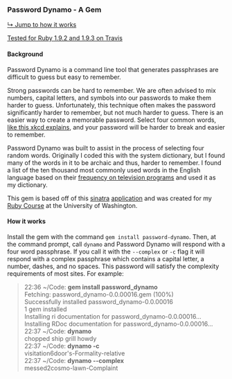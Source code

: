 ### Password Dynamo - A Gem ###

[↳ Jump to how it works](#how-it-works)

[Tested for Ruby 1.9.2 and 1.9.3 on Travis](https://travis-ci.org/strand/password_dynamo_gem)

#### Background ####

Password Dynamo is a command line tool that generates passphrases are difficult to guess but easy to remember.

Strong passwords can be hard to remember. We are often advised to mix numbers, capital letters, and symbols into our passwords to make them harder to guess. Unfortunately, this technique often makes the password significantly harder to remember, but not much harder to guess. There is an easier way to create a memorable password. Select four common words, [like this xkcd explains](http://xkcd.com/936/), and your password will be harder to break and easier to remember.

Password Dynamo was built to assist in the process of selecting four random words. Originally I coded this with the system dictionary, but I found many of the words in it to be archaic and thus, harder to remember. I found a list of the ten thousand most commonly used words in the English language based on their [frequency on television programs](http://en.wiktionary.org/wiki/Wiktionary:Frequency_lists#TV_and_movie_scripts) and used it as my dictionary.

This gem is based off of this [sinatra](http://password-dynamo.heroku.com/) [application](https://github.com/strand/password-dynamo) and was created for my [Ruby Course](http://www.pce.uw.edu/courses/ruby-core-language/downtown-seattle-autumn-2012/?certificate=8545) at the University of Washington.

#### How it works ####

Install the gem with the command `gem install password-dynamo`. Then, at the command prompt, call `dynamo` and Password Dynamo will respond with a four word passphrase. If you call it with the `--complex` or `-c` flag it will respond with a complex passphrase which contains a capital letter, a number, dashes, and no spaces. This password will satisfy the complexity requirements of most sites. For example:

> 22:36 ~/Code: **gem install password_dynamo**  
> Fetching: password_dynamo-0.0.00016.gem (100%)  
> Successfully installed password_dynamo-0.0.00016  
> 1 gem installed  
> Installing ri documentation for password_dynamo-0.0.00016...  
> Installing RDoc documentation for password_dynamo-0.0.00016...  
> 22:37 ~/Code: **dynamo**  
> chopped ship grill howdy  
> 22:37 ~/Code: **dynamo -c**  
> visitation6door's-Formality-relative  
> 22:37 ~/Code: **dynamo --complex**  
> messed2cosmo-lawn-Complaint  